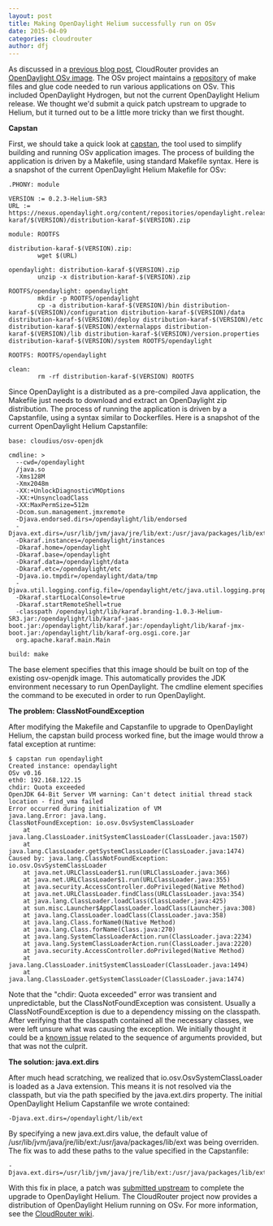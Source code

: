 ```yaml
---
layout: post
title: Making OpenDaylight Helium successfully run on OSv
date: 2015-04-09
categories: cloudrouter
author: dfj
---
```


As discussed in a [previous blog post](https://cloudrouter.org/cloudrouter/releases/2015/03/31/software-defined-interconnection.html), CloudRouter provides an [OpenDaylight OSv image](https://cloudrouter.atlassian.net/wiki/display/CPD/Running+CloudRouter+OSv+Images). The OSv project maintains a [repository](https://github.com/cloudius-systems/osv-apps) of make files and glue code needed to run various applications on OSv. This included OpenDaylight Hydrogen, but not the current OpenDaylight Helium release. We thought we'd submit a quick patch upstream to upgrade to Helium, but it turned out to be a little more tricky than we first thought.

**Capstan**

First, we should take a quick look at [capstan](http://osv.io/capstan/), the tool used to simplify building and running OSv application images. The process of building the application is driven by a Makefile, using standard Makefile syntax. Here is a snapshot of the current OpenDaylight Helium Makefile for OSv:
    
~~~~~~
.PHONY: module

VERSION := 0.2.3-Helium-SR3
URL := https://nexus.opendaylight.org/content/repositories/opendaylight.release/org/opendaylight/integration/distribution-karaf/$(VERSION)/distribution-karaf-$(VERSION).zip

module: ROOTFS

distribution-karaf-$(VERSION).zip:
        wget $(URL)

opendaylight: distribution-karaf-$(VERSION).zip
        unzip -x distribution-karaf-$(VERSION).zip

ROOTFS/opendaylight: opendaylight
        mkdir -p ROOTFS/opendaylight
        cp -a distribution-karaf-$(VERSION)/bin distribution-karaf-$(VERSION)/configuration distribution-karaf-$(VERSION)/data distribution-karaf-$(VERSION)/deploy distribution-karaf-$(VERSION)/etc distribution-karaf-$(VERSION)/externalapps distribution-karaf-$(VERSION)/lib distribution-karaf-$(VERSION)/version.properties distribution-karaf-$(VERSION)/system ROOTFS/opendaylight

ROOTFS: ROOTFS/opendaylight

clean:
        rm -rf distribution-karaf-$(VERSION) ROOTFS
~~~~~~

Since OpenDaylight is a distributed as a pre-compiled Java application, the Makefile just needs to download and extract an OpenDaylight zip distribution. The process of running the application is driven by a Capstanfile, using a syntax similar to Dockerfiles. Here is a snapshot of the current OpenDaylight Helium Capstanfile:
    
~~~~~~
base: cloudius/osv-openjdk

cmdline: >
  --cwd=/opendaylight
  /java.so
  -Xms128M
  -Xmx2048m
  -XX:+UnlockDiagnosticVMOptions
  -XX:+UnsyncloadClass
  -XX:MaxPermSize=512m
  -Dcom.sun.management.jmxremote
  -Djava.endorsed.dirs=/opendaylight/lib/endorsed
  -Djava.ext.dirs=/usr/lib/jvm/java/jre/lib/ext:/usr/java/packages/lib/ext:/opendaylight/lib/ext
  -Dkaraf.instances=/opendaylight/instances
  -Dkaraf.home=/opendaylight
  -Dkaraf.base=/opendaylight
  -Dkaraf.data=/opendaylight/data
  -Dkaraf.etc=/opendaylight/etc
  -Djava.io.tmpdir=/opendaylight/data/tmp
  -Djava.util.logging.config.file=/opendaylight/etc/java.util.logging.properties
  -Dkaraf.startLocalConsole=true
  -Dkaraf.startRemoteShell=true
  -classpath /opendaylight/lib/karaf.branding-1.0.3-Helium-SR3.jar:/opendaylight/lib/karaf-jaas-boot.jar:/opendaylight/lib/karaf.jar:/opendaylight/lib/karaf-jmx-boot.jar:/opendaylight/lib/karaf-org.osgi.core.jar
  org.apache.karaf.main.Main

build: make
~~~~~~

The base element specifies that this image should be built on top of the existing osv-openjdk image. This automatically provides the JDK environment necessary to run OpenDaylight. The cmdline element specifies the command to be executed in order to run OpenDaylight.

**The problem: ClassNotFoundException**

After modifying the Makefile and Capstanfile to upgrade to OpenDaylight Helium, the capstan build process worked fine, but the image would throw a fatal exception at runtime:

~~~~~~
$ capstan run opendaylight
Created instance: opendaylight
OSv v0.16
eth0: 192.168.122.15
chdir: Quota exceeded
OpenJDK 64-Bit Server VM warning: Can't detect initial thread stack location - find_vma failed
Error occurred during initialization of VM
java.lang.Error: java.lang.
ClassNotFoundException: io.osv.OsvSystemClassLoader
    at java.lang.ClassLoader.initSystemClassLoader(ClassLoader.java:1507)
    at java.lang.ClassLoader.getSystemClassLoader(ClassLoader.java:1474)
Caused by: java.lang.ClassNotFoundException: io.osv.OsvSystemClassLoader
    at java.net.URLClassLoader$1.run(URLClassLoader.java:366)
    at java.net.URLClassLoader$1.run(URLClassLoader.java:355)
    at java.security.AccessController.doPrivileged(Native Method)
    at java.net.URLClassLoader.findClass(URLClassLoader.java:354)
    at java.lang.ClassLoader.loadClass(ClassLoader.java:425)
    at sun.misc.Launcher$AppClassLoader.loadClass(Launcher.java:308)
    at java.lang.ClassLoader.loadClass(ClassLoader.java:358)
    at java.lang.Class.forName0(Native Method)
    at java.lang.Class.forName(Class.java:270)
    at java.lang.SystemClassLoaderAction.run(ClassLoader.java:2234)
    at java.lang.SystemClassLoaderAction.run(ClassLoader.java:2220)
    at java.security.AccessController.doPrivileged(Native Method)
    at java.lang.ClassLoader.initSystemClassLoader(ClassLoader.java:1494)
    at java.lang.ClassLoader.getSystemClassLoader(ClassLoader.java:1474)
~~~~~~


Note that the "chdir: Quota exceeded" error was transient and unpredictable, but the ClassNotFoundException was consistent. Usually a ClassNotFoundException is due to a dependency missing on the classpath. After verifying that the classpath contained all the necessary classes, we were left unsure what was causing the exception. We initially thought it could be a [known issue]( https://github.com/cloudius-systems/osv/issues/527) related to the sequence of arguments provided, but that was not the culprit.

**The solution: java.ext.dirs**

After much head scratching, we realized that io.osv.OsvSystemClassLoader is loaded as a Java extension. This means it is not resolved via the classpath, but via the path specified by the java.ext.dirs property. The initial OpenDaylight Helium Capstanfile we wrote contained:

~~~~~~
-Djava.ext.dirs=/opendaylight/lib/ext
~~~~~~

By specifying a new java.ext.dirs value, the default value of /usr/lib/jvm/java/jre/lib/ext:/usr/java/packages/lib/ext was being overriden. The fix was to add these paths to the value specified in the Capstanfile:

~~~~~~
-Djava.ext.dirs=/usr/lib/jvm/java/jre/lib/ext:/usr/java/packages/lib/ext:/opendaylight/lib/ext
~~~~~~

With this fix in place, a patch was [submitted upstream](https://github.com/cloudius-systems/osv-apps/commit/f4e3f13e8c0fbf37405858e5f38ca1fac13d5d57) to complete the upgrade to OpenDaylight Helium. The CloudRouter project now provides a distribution of OpenDaylight Helium running on OSv. For more information, see the [CloudRouter wiki](http://wiki.cloudrouter.org/index.php/Running_CloudRouter_OSv_images).
